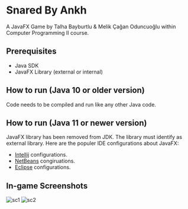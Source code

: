 # Snared By Ankh
A JavaFX Game by Talha Bayburtlu &amp; Melik Çağan Oduncuoğlu within Computer Programming II course.

## Prerequisites
* Java SDK
* JavaFX Library (external or internal)

## How to run (Java 10 or older version)
Code needs to be compiled and run like any other Java code.

## How to run (Java 11 or newer version)
JavaFX library has been removed from JDK. The library must identify as external library. Here are the populer IDE configurations about JavaFX:
* [Intellij](https://openjfx.io/openjfx-docs/#IDE-Intellij) configurations.
* [NetBeans](https://openjfx.io/openjfx-docs/#IDE-NetBeans) congiruations.
* [Eclipse](https://openjfx.io/openjfx-docs/#IDE-Eclipse) configurations.

## In-game Screenshots
![sc1](https://i.ibb.co/80YK368/Screenshot-1.png)
![sc2](https://i.ibb.co/T4d2p9s/Screenshot-2.png)
